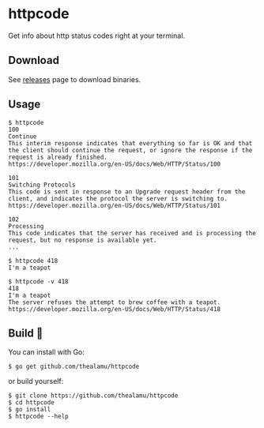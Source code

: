 # httpcode

Get info about http status codes right at your terminal.

## Download

See [releases](https://github.com/thealamu/httpcode/releases) page to download binaries.

## Usage

```shell
$ httpcode
100
Continue
This interim response indicates that everything so far is OK and that the client should continue the request, or ignore the response if the request is already finished.
https://developer.mozilla.org/en-US/docs/Web/HTTP/Status/100

101
Switching Protocols
This code is sent in response to an Upgrade request header from the client, and indicates the protocol the server is switching to.
https://developer.mozilla.org/en-US/docs/Web/HTTP/Status/101

102
Processing
This code indicates that the server has received and is processing the request, but no response is available yet.
...

$ httpcode 418
I'm a teapot

$ httpcode -v 418
418
I'm a teapot
The server refuses the attempt to brew coffee with a teapot.
https://developer.mozilla.org/en-US/docs/Web/HTTP/Status/418
```

## Build :hammer:

You can install with Go:

```shell
$ go get github.com/thealamu/httpcode
```

or build yourself:

```shell
$ git clone https://github.com/thealamu/httpcode
$ cd httpcode
$ go install
$ httpcode --help
```
